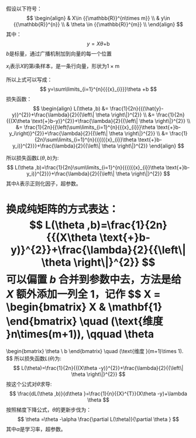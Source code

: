 假设以下符号：
$$
\begin{align}
  & X\in {{\mathbb{R}}^{n\times m}} \\  
 & y\in {{\mathbb{R}}^{n}} \\ 
 & \theta \in {{\mathbb{R}}^{m}} \\ 
\end{align}
$$
其中：
$$
y=X\theta \text{+b}
$$
$b$是标量，通过广播机制加到向量的每一个位置

$x_i$表示$X$的第$i$条样本，是一条行向量，形状为$\text{1}\times \text{m}$

所以上式可以写成：
$$
y=\sum\limits_{i=1}^{n}{{{x}_{i}}}\theta +b
$$
损失函数：
$$
\begin{align}
  L(\theta ,b) &= \frac{1}{2n}{{(\hat{y}-y)}^{2}}+\frac{\lambda}{2}{{\left\| \theta  \right\|}^{2}} \\ 
  &= \frac{1}{2n}{{(X\theta \text{+}b-y)}^{2}}+\frac{\lambda}{2}{{\left\| \theta  \right\|}^{2}} \\ 
  &= \frac{1}{2n}{{\left(\sum\limits_{i=1}^{n}{{{x}_{i}}}\theta \text{+}b-y_i\right)}^{2}}+\frac{\lambda}{2}{{\left\| \theta  \right\|}^{2}} \\ 
  &= \frac{1}{2n}\sum\limits_{i=1}^{n}{{{({{x}_{i}}\theta \text{+}b-y_i)}^{2}}}+\frac{\lambda}{2}{{\left\| \theta  \right\|}^{2}}  
\end{align}
$$


所以损失函数$L(\theta ,b)$为:
$$
L(\theta ,b)=\frac{1}{2n}\sum\limits_{i=1}^{n}{{{({{x}_{i}}\theta \text{+}b-y_i)}^{2}}}+\frac{\lambda}{2}{{\left\| \theta  \right\|}^{2}}
$$
其中$\lambda$表示正则化因子，超参数。

换成纯矩阵的方式表达：
$$
L(\theta ,b)=\frac{1}{2n}{{(X\theta \text{+}b-y)}^{2}}+\frac{\lambda}{2}{{\left\| \theta  \right\|}^{2}}
$$
可以偏置 $b$ 合并到参数中去，方法是给 $X$ 额外添加一列全 1，记作
$$
X = 
\begin{bmatrix}
X & \mathbf{1}
\end{bmatrix}
\quad (\text{维度 }n\times(m+1)),
\qquad
\theta 
= 
\begin{bmatrix}
\theta \\
b
\end{bmatrix}
\quad (\text{维度 }(m+1)\times 1).
$$
所以损失函数$L(\theta)$为:
$$
L(\theta)=\frac{1}{2n}{{(X\theta -y)}^{2}}+\frac{\lambda}{2}{{\left\| \theta  \right\|}^{2}}
$$
按这个公式对$\theta$求导:
$$
\frac{dL(\theta ,b)}{d\theta }=\frac{1}{n}{{X}^{T}}(X\theta -y)+\lambda \theta
$$
按照梯度下降公式，$\theta$的更新步伐为：
$$
\theta =\theta -\alpha \frac{\partial L(\theta)}{\partial \theta }
$$
其中$\alpha$是学习率，超参数。